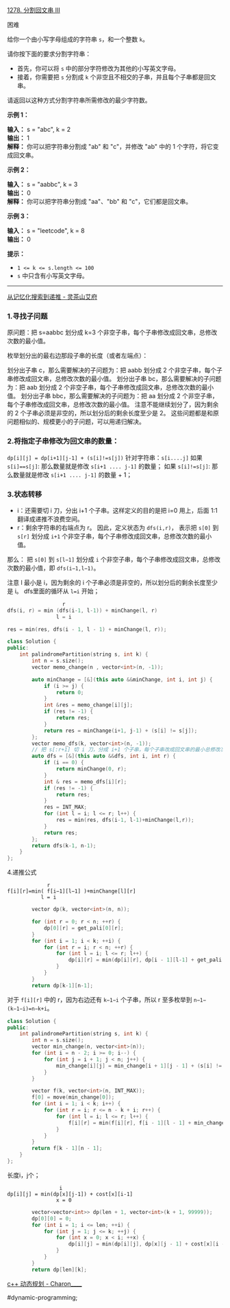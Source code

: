 [1278. 分割回文串 III](https://leetcode.cn/problems/palindrome-partitioning-iii/)

困难

给你一个由小写字母组成的字符串 `s`，和一个整数 `k`。

请你按下面的要求分割字符串：

- 首先，你可以将 `s` 中的部分字符修改为其他的小写英文字母。
- 接着，你需要把 `s` 分割成 `k` 个非空且不相交的子串，并且每个子串都是回文串。

请返回以这种方式分割字符串所需修改的最少字符数。

**示例 1：**

**输入：** s = "abc", k = 2  
**输出：** 1  
**解释：** 你可以把字符串分割成 "ab" 和 "c"，并修改 "ab" 中的 1 个字符，将它变成回文串。  

**示例 2：**

**输入：** s = "aabbc", k = 3  
**输出：** 0  
**解释：** 你可以把字符串分割成 "aa"、"bb" 和 "c"，它们都是回文串。

**示例 3：**

**输入：** s = "leetcode", k = 8  
**输出：** 0  

**提示：**

- `1 <= k <= s.length <= 100`
- `s` 中只含有小写英文字母。

---- ----

[从记忆化搜索到递推 - 灵茶山艾府](https://leetcode.cn/problems/palindrome-partitioning-iii/solutions/3081309/jiao-ni-yi-bu-bu-si-kao-dpcong-ji-yi-hua-z363/)

### 1.寻找子问题

原问题：把 s=aabbc 划分成 k=3 个非空子串，每个子串修改成回文串，总修改次数的最小值。

枚举划分出的最右边那段子串的长度（或者左端点）：

划分出子串 c，那么需要解决的子问题为：把 aabb 划分成 2 个非空子串，每个子串修改成回文串，总修改次数的最小值。
划分出子串 bc，那么需要解决的子问题为：把 aab 划分成 2 个非空子串，每个子串修改成回文串，总修改次数的最小值。
划分出子串 bbc，那么需要解决的子问题为：把 aa 划分成 2 个非空子串，每个子串修改成回文串，总修改次数的最小值。
注意不能继续划分了，因为剩余的 2 个子串必须是非空的，所以划分后的剩余长度至少是 2。
这些问题都是和原问题相似的、规模更小的子问题，可以用递归解决。

### 2.将指定子串修改为回文串的数量：
`dp[i][j] = dp[i+1][j-1] + (s[i]!=s[j])`
针对字符串：`s[i....j]`
如果 `s[i]==s[j]`: 那么数量就是修改 `s[i+1 .... j-1]` 的数量；
如果 `s[i]!=s[j]`: 那么数量就是修改 `s[i+1 .... j-1]` 的数量 + 1；

### 3.状态转移
- i：还需要切 i 刀，分出 i+1 个子串。这样定义的目的是把 i=0 用上，后面 1:1 翻译成递推不浪费空间。
- r：剩余字符串的右端点为 r。
因此，定义状态为 `dfs(i,r)`，
表示把 `s[0]` 到 `s[r]` 划分成 `i+1` 个非空子串，每个子串修改成回文串，总修改次数的最小值。

那么：
把 `s[0]` 到 `s[l−1]` 划分成 `i` 个非空子串，每个子串修改成回文串，总修改次数的最小值，即 `dfs(i−1,l−1)`。

注意 l 最小是 i，因为剩余的 i 个子串必须是非空的，所以划分后的剩余长度至少是 i。
dfs里面的循环从 `l=i` 开始；

```cpp
                  r
dfs(i, r) = min (dfs(i-1, l-1)) + minChange(l, r)
                l = i

res = min(res, dfs(i - 1, l - 1) + minChange(l, r));
```

```cpp
class Solution {
public:
    int palindromePartition(string s, int k) {
        int n = s.size();
        vector memo_change(n , vector<int>(n, -1));

        auto minChange = [&](this auto &&minChange, int i, int j) {
            if (i >= j) {
                return 0;
            }
            int &res = memo_change[i][j];
            if (res != -1) {
                return res;
            }
            return res = minChange(i+1, j-1) + (s[i] != s[j]);
        };
        vector memo_dfs(k, vector<int>(n, -1));
        // 把 s[:r+1] 切 i 刀，分成 i+1 个子串，每个子串改成回文串的最小总修改次数
        auto dfs = [&](this auto &&dfs, int i, int r) {
            if (i == 0) {
                return minChange(0, r);
            }
            int & res = memo_dfs[i][r];
            if (res != -1) {
                return res;
            }
            res = INT_MAX;
            for (int l = i; l <= r; l++) {
                res = min(res, dfs(i-1, l-1)+minChange(l,r));
            }
            return res;
        };
        return dfs(k-1, n-1);
    }
};
```

4.递推公式
```
             r
f[i][r]=​min( f[i−1][l−1] )+minChange[l][r]
           l = i
```

```cpp
        vector dp(k, vector<int>(n, n));

        for (int r = 0; r < n; ++r) {
            dp[0][r] = get_pali[0][r];
        }
        for (int i = 1; i < k; ++i) {
            for (int r = i; r < n; ++r) {
                for (int l = i; l <= r; l++) {
                    dp[i][r] = min(dp[i][r], dp[i - 1][l-1] + get_pali[l][r]);
                }
            }
        }
        return dp[k-1][n-1];
```

对于 `f[i][r]` 中的 r，因为右边还有 `k−1−i` 个子串，所以 r 至多枚举到 `n−1−(k−1−i)=n−k+i`。
```cpp
class Solution {
public:
    int palindromePartition(string s, int k) {
        int n = s.size();
        vector min_change(n, vector<int>(n));
        for (int i = n - 2; i >= 0; i--) {
            for (int j = i + 1; j < n; j++) {
                min_change[i][j] = min_change[i + 1][j - 1] + (s[i] != s[j] ? 1 : 0);
            }
        }

        vector f(k, vector<int>(n, INT_MAX));
        f[0] = move(min_change[0]);
        for (int i = 1; i < k; i++) {
            for (int r = i; r <= n - k + i; r++) {
                for (int l = i; l <= r; l++) {
                    f[i][r] = min(f[i][r], f[i - 1][l - 1] + min_change[l][r]);
                }
            }
        }
        return f[k - 1][n - 1];
    }
};
```

长度i，j个；
```
                 i
dp[i][j] = min(dp[x][j-1]) + cost[x][i-1]
                x = 0
```

```cpp
        vector<vector<int>> dp(len + 1, vector<int>(k + 1, 99999));
        dp[0][0] = 0;
        for (int i = 1; i <= len; ++i) {
            for (int j = 1; j <= k; ++j) {
                for (int x = 0; x < i; ++x) {
                    dp[i][j] = min(dp[i][j], dp[x][j - 1] + cost[x][i - 1]);
                }
            }
        }
        return dp[len][k];
```
[c++ 动态规划 - Charon____](https://leetcode.cn/problems/palindrome-partitioning-iii/solutions/48882/c-dong-tai-gui-hua-by-charon____/)

#dynamic-programming;